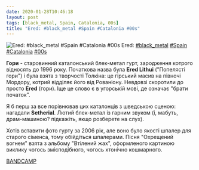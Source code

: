 ```yaml
---
date: 2020-01-28T10:46:18
layout: post
tags: [black_metal, Spain, Catalonia, 00s]
title: "Ered: #black_metal #Spain #Catalonia #00s"
---
```

![Ered: #black_metal #Spain #Catalonia #00s](https://f4.bcbits.com/img/a0405904153_5.jpg)
Ered: [#black_metal](/tags/#black_metal) [#Spain](/tags/#Spain) [#Catalonia](/tags/#Catalonia) [#00s](/tags/#00s)

**Гори** - старовинний каталонський блек-метал гурт, зародження котрого відносять до 1996 року. Початкова назва була **Ered Lithui** (&quot;Попелясті гори&quot;) і була взята з творчості Толкіна: це гірський масив на півночі Мордору, котрий відділяє його від Рованіону. Невдовзі скоротили до просто **Ered** (гори). Іще це слово є в угорській мові, де означає &quot;брати початок&quot;.

Я б перш за все порівнював цих каталонців з шведською сценою: нагадали **Setherial**. Лютий блек-метал із гарним звуком (і, мабуть, драм-машиною? підкажіть, якщо розберете на слух).

Хотів вставити фото гурту за 2006 рік, але воно було якості шпалер для старого сіменса, тому обійдіться шпалерами. Пісня &quot;Охрещений вогнем&quot; взята з альбому &quot;Втілений жах&quot;, оформленого картиною виклику чогось змієподібного, чогось хтонічно кошмарного.

[BANDCAMP](https://ered.bandcamp.com/album/incarnated-horror)